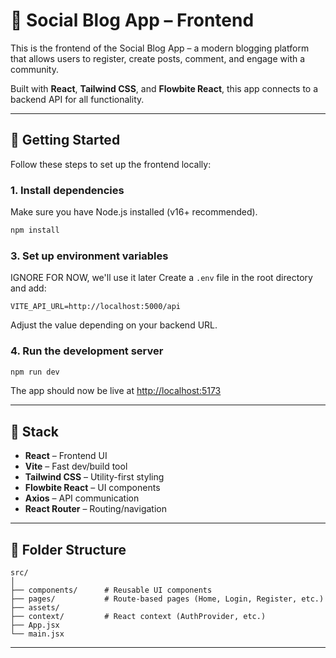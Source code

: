 # 📰 Social Blog App – Frontend

This is the frontend of the Social Blog App – a modern blogging platform that allows users to register, create posts, comment, and engage with a community.

Built with **React**, **Tailwind CSS**, and **Flowbite React**, this app connects to a backend API for all functionality.

---

## 🚀 Getting Started

Follow these steps to set up the frontend locally:

### 1. Install dependencies

Make sure you have Node.js installed (v16+ recommended).

```bash
npm install
```

### 3. Set up environment variables
IGNORE FOR NOW, we'll use it later
Create a `.env` file in the root directory and add:

```env
VITE_API_URL=http://localhost:5000/api
```

Adjust the value depending on your backend URL.

### 4. Run the development server

```bash
npm run dev
```

The app should now be live at [http://localhost:5173](http://localhost:5173)

---

## 💠 Stack

* **React** – Frontend UI
* **Vite** – Fast dev/build tool
* **Tailwind CSS** – Utility-first styling
* **Flowbite React** – UI components
* **Axios** – API communication
* **React Router** – Routing/navigation

---

## 📁 Folder Structure

```
src/
│
├── components/      # Reusable UI components
├── pages/           # Route-based pages (Home, Login, Register, etc.)
├── assets/           
├── context/         # React context (AuthProvider, etc.)
├── App.jsx
└── main.jsx
```

---
